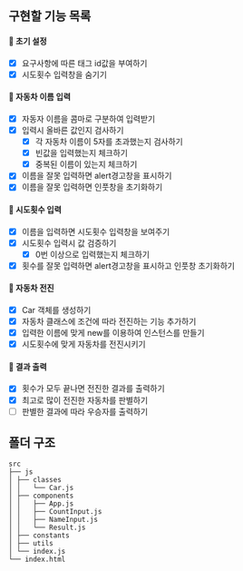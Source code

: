 ## 구현할 기능 목록

#### 📌 초기 설정

- [x] 요구사항에 따른 태그 id값을 부여하기
- [x] 시도횟수 입력창을 숨기기

#### 📌 자동차 이름 입력

- [x] 자동자 이름을 콤마로 구분하여 입력받기
- [x] 입력시 올바른 값인지 검사하기
  - [x] 각 자동차 이름이 5자를 초과했는지 검사하기
  - [x] 빈값을 입력했는지 체크하기
  - [x] 중복된 이름이 있는지 체크하기
- [x] 이름을 잘못 입력하면 alert경고창을 표시하기
- [x] 이름을 잘못 입력하면 인풋창을 초기화하기

#### 📌 시도횟수 입력

- [x] 이름을 입력하면 시도횟수 입력창을 보여주기
- [x] 시도횟수 입력시 값 검증하기
  - [x] 0번 이상으로 입력했는지 체크하기
- [x] 횟수를 잘못 입력하면 alert경고창을 표시하고 인풋창 초기화하기

#### 📌 자동차 전진

- [x] Car 객체를 생성하기
- [x] 자동차 클래스에 조건에 따라 전진하는 기능 추가하기
- [x] 입력한 이름에 맞게 new를 이용하여 인스턴스를 만들기
- [x] 시도횟수에 맞게 자동차를 전진시키기

#### 📌 결과 출력

- [x] 횟수가 모두 끝나면 전진한 결과를 출력하기
- [x] 최고로 많이 전진한 자동차를 판별하기
- [ ] 판별한 결과에 따라 우승자를 출력하기

## 폴더 구조

```
src
├── js
│ ├── classes
│ │   └── Car.js
│ ├── components
│ │   ├── App.js
│ │   ├── CountInput.js
│ │   ├── NameInput.js
│ │   └── Result.js
│ ├── constants
│ ├── utils
│ └── index.js
└── index.html
```
